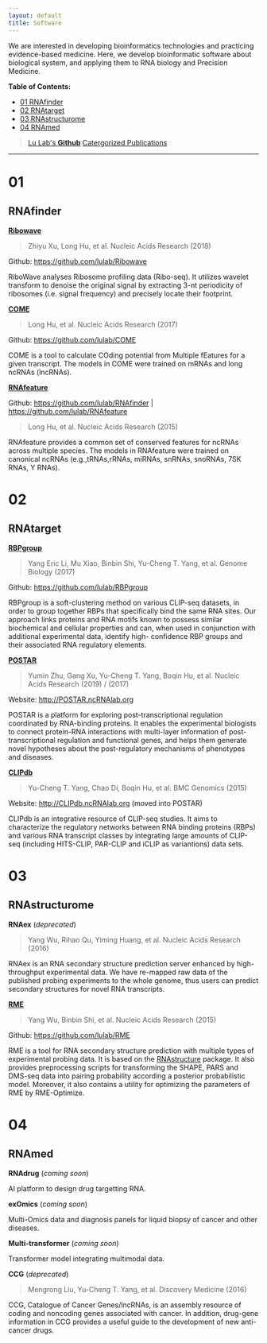 ```yaml
---
layout: default
title: Software
---
```



We are interested in developing bioinformatics technologies and practicing evidence-based medicine.
Here, we develop bioinformatic software about biological system, and applying them to RNA biology and Precision Medicine.

**Table of Contents:**

* [01 RNAfinder](#01)
* [02 RNAtarget](#02)
* [03 RNAstructurome](#03)
* [04 RNAmed](#04)

> [Lu Lab's **Github**](https://github.com/lulab)
> [Catergorized Publications](./pub.md)


---

# 01
## RNAfinder

[**Ribowave**](https://lulab.github.io/Ribowave)

> Zhiyu Xu, Long Hu, et al. Nucleic Acids Research (2018)

Github: https://github.com/lulab/Ribowave


RiboWave analyses Ribosome profiling data (Ribo-seq). It utilizes wavelet transform to denoise the original signal by extracting 3-nt periodicity of ribosomes (i.e. signal frequency) and precisely locate their footprint.

[**COME**](https://github.com/lulab/COME)

> Long Hu, et al. Nucleic Acids Research (2017)

Github: https://github.com/lulab/COME

COME is a tool to calculate COding potential from Multiple fEatures for a given transcript. The models in COME were trained on mRNAs and long ncRNAs (lncRNAs).

[**RNAfeature**](http://Rnafeature.ncrnalab.org)

Github: https://github.com/lulab/RNAfinder  \|  https://github.com/lulab/RNAfeature

> Long Hu, et al. Nucleic Acids Research (2015)

RNAfeature provides a common set of conserved features for ncRNAs across multiple species. The models in RNAfeature were trained on canonical ncRNAs (e.g.,tRNAs,rRNAs, miRNAs, snRNAs, snoRNAs, 7SK RNAs, Y RNAs).

# 02
## RNAtarget

[**RBPgroup**](http://RNAtarget.ncrnalab.org/RBPgroup)

> Yang Eric Li, Mu Xiao, Binbin Shi, Yu-Cheng T. Yang, et al. Genome Biology (2017)

Github: https://github.com/lulab/RBPgroup

RBPgroup is a soft-clustering method on various CLIP-seq datasets, in order to group together RBPs that specifically bind the same RNA sites. Our approach links proteins and RNA motifs known to possess similar biochemical and cellular properties and can, when used in conjunction with additional experimental data, identify high- confidence RBP groups and their associated RNA regulatory elements.

[**POSTAR**](http://lulab.life.tsinghua.edu.cn/postar)

>  Yumin Zhu, Gang Xu, Yu-Cheng T. Yang, Boqin Hu, et al. Nucleic Acids Research (2019) / (2017)

Website: http://POSTAR.ncRNAlab.org

POSTAR is a platform for exploring post-transcriptional regulation coordinated by RNA-binding proteins. It enables the experimental biologists to connect protein-RNA interactions with multi-layer information of post-transcriptional regulation and functional genes, and helps them generate novel hypotheses about the post-regulatory mechanisms of phenotypes and diseases.

[**CLIPdb**](http://clipdb.ncrnalab.org)

>  Yu-Cheng T. Yang, Chao Di, Boqin Hu, et al. BMC Genomics (2015)

Website: http://CLIPdb.ncRNAlab.org (moved into POSTAR)

CLIPdb is an integrative resource of CLIP-seq studies. It aims to characterize the regulatory networks between RNA binding proteins (RBPs) and various RNA transcript classes by integrating large amounts of CLIP-seq (including HITS-CLIP, PAR-CLIP and iCLIP as variantions) data sets.

# 03
## RNAstructurome

**RNAex** (*deprecated*)

>  Yang Wu, Rihao Qu, Yiming Huang, et al. Nucleic Acids Research (2016)

RNAex is an RNA secondary structure prediction server enhanced by high-throughput experimental data. We have re-mapped raw data of the published probing experiments to the whole genome, thus users can predict secondary structures for novel RNA transcripts.

[**RME**](https://github.com/lulab/RME)

>  Yang Wu, Binbin Shi, et al. Nucleic Acids Research (2015)

Github: https://github.com/lulab/RME

RME is a tool for RNA secondary structure prediction with multiple types of experimental probing data. It is based on the [RNAstructure](http://rna.urmc.rochester.edu/RNAstructure.html) package. It also provides preprocessing scripts for transforming the SHAPE, PARS and DMS-seq data into pairing probability according a posterior probabilistic model. Moreover, it also contains a utility for optimizing the parameters of RME by RME-Optimize.

# 04
## RNAmed

**RNAdrug** (*coming soon*)

AI platform to design drug targetting RNA.

**exOmics** (*coming soon*)

Multi-Omics data and diagnosis panels for liquid biopsy of cancer and other diseases.

**Multi-transformer** (*coming soon*)

Transformer model integrating multimodal data.

**CCG** (*deprecated*)

> Mengrong Liu, Yu-Cheng T. Yang, et al. Discovery Medicine (2016)

CCG, Catalogue of Cancer Genes/lncRNAs, is an assembly resource of coding and noncoding genes associated with cancer. In addition, drug-gene information in CCG provides a useful guide to the development of new anti-cancer drugs.

